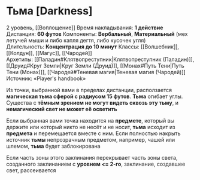 # Тьма [Darkness]
2 уровень, [[Воплощение]]
Время накладывания: **1 действие**
Дистанция: **60 футов**
Компоненты: **Вербальный**, **Материальный** (мех летучей мыши и либо капля дегтя, либо кусочек угля)
Длительность: **Концентрация до 10 минут**
Классы: [[Волшебник]], [[Колдун]], [[Магус]], [[Чародей]]
Архетипы: [[Паладин#Клятвопреступник|Клятвопреступник (Паладин)]], [[Друид#Круг Земли|Круг Земли (Друид)]], [[Монах#Путь Тени|Путь Тени (Монах)]], [[Чародей#Теневая магия|Теневая магия (Чародей)]]
Источник: «Player's handbook»

Из точки, выбранной вами в пределах дистанции, расползается **магическая тьма сферой с радиусом 15 футов**. **Тьма** огибает углы. Существа с **тёмным зрением не могут видеть сквозь эту тьму**, и **немагический свет не может её осветить**

Если выбранная вами точка находится на **предмете**, который вы держите или который никто не несёт и не носит, **тьма** исходит из **предмета** и перемещается вместе с ним. Если полностью накрыть источник **тьмы** непрозрачным предметом, например, чашей или шлемом, **тьма** будет заблокирована

Если часть зоны этого заклинания перекрывает часть зоны света, созданного заклинанием с **уровнем <= 2-го**, заклинание, создавшее свет, рассеивается